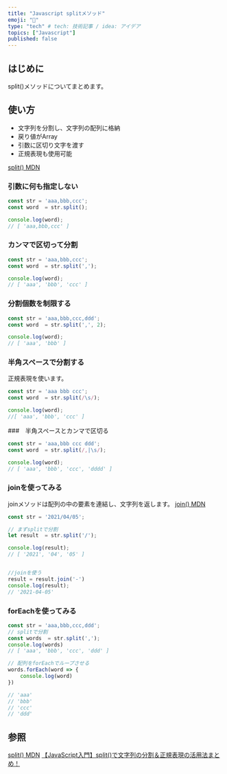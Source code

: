 ```yaml
---
title: "Javascript splitメソッド"
emoji: "🌊"
type: "tech" # tech: 技術記事 / idea: アイデア
topics: ["Javascript"]
published: false
---
```


## はじめに
split()メソッドについてまとめます。

## 使い方
* 文字列を分割し、文字列の配列に格納
* 戻り値がArray
* 引数に区切り文字を渡す
* 正規表現も使用可能

[split() MDN](https://developer.mozilla.org/ja/docs/Web/JavaScript/Reference/Global_Objects/String/split)

### 引数に何も指定しない
```js
const str = 'aaa,bbb,ccc';
const word  = str.split();

console.log(word);
// [ 'aaa,bbb,ccc' ]
```

### カンマで区切って分割
```js
const str = 'aaa,bbb,ccc';
const word  = str.split(',');

console.log(word);
// [ 'aaa', 'bbb', 'ccc' ]
```

### 分割個数を制限する
```js
const str = 'aaa,bbb,ccc,ddd';
const word  = str.split(',', 2);

console.log(word);
// [ 'aaa', 'bbb' ]
```

### 半角スペースで分割する
正規表現を使います。
```js
const str = 'aaa bbb ccc';
const word  = str.split(/\s/);

console.log(word);
//[ 'aaa', 'bbb', 'ccc' ]
```

###　半角スペースとカンマで区切る
```js
const str = 'aaa,bbb ccc ddd';
const word  = str.split(/,|\s/);

console.log(word);
// [ 'aaa', 'bbb', 'ccc', 'dddd' ]
```

### joinを使ってみる
joinメソッドは配列の中の要素を連結し、文字列を返します。
[join() MDN](https://developer.mozilla.org/ja/docs/Web/JavaScript/Reference/Global_Objects/Array/join)

```js
const str = '2021/04/05';

// まずsplitで分割
let result  = str.split('/');

console.log(result);
// [ '2021', '04', '05' ]


//joinを使う
result = result.join('-')
console.log(result);
// '2021-04-05'
```

### forEachを使ってみる

```js
const str = 'aaa,bbb,ccc,ddd';
// splitで分割
const words  = str.split(',');
console.log(words)
// [ 'aaa', 'bbb', 'ccc', 'ddd' ]

// 配列をforEachでループさせる
words.forEach(word => {
    console.log(word)
})

// 'aaa'
// 'bbb'
// 'ccc'
// 'ddd'
```

参照
----

[split() MDN](https://developer.mozilla.org/ja/docs/Web/JavaScript/Reference/Global_Objects/String/split)
[【JavaScript入門】split()で文字列の分割＆正規表現の活用法まとめ！](https://www.sejuku.net/blog/27672)
